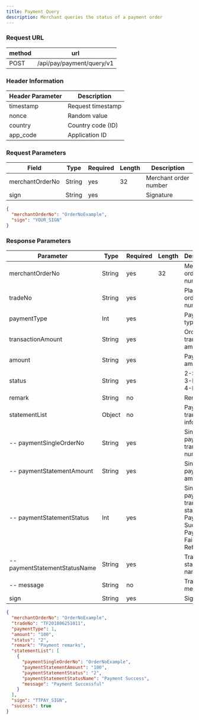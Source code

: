 ```yaml
---
title: Payment Query
description: Merchant queries the status of a payment order
---
```


### Request URL

| method | url                       |
| ------ | ------------------------- |
| POST   | /api/pay/payment/query/v1 |

### Header Information

| Header Parameter | Description       |
| --------------- |-------------------|
| timestamp      | Request timestamp |
| nonce          | Random value      |
| country        | Country code (ID) |
| app_code       | Application ID    |

### Request Parameters

| Field           | Type   | Required | Length | Description           |
| --------------- | ------ | -------- | ------ | --------------------- |
| merchantOrderNo | String | yes      | 32     | Merchant order number |
| sign           | String | yes      |        | Signature            |

```json title="Request Example"
{
  "merchantOrderNo": "OrderNoExample",
  "sign": "YOUR_SIGN"
}
```

### Response Parameters

| Parameter                     | Type   | Required | Length | Description                                                                                                              |
| ---------------------------- | ------ | -------- | ------ | ------------------------------------------------------------------------------------------------------------------------ |
| merchantOrderNo              | String | yes      | 32     | Merchant order number                                                                                                    |
| tradeNo                      | String | yes      |        | Platform order number                                                                                                    |
| paymentType                  | Int    | yes      |        | Payment type |
| transactionAmount            | String | yes      |        | Order transaction amount                                                                                                 |
| amount                       | String | yes      |        | Payment amount                                                                                                           |
| status                       | String | yes      |        | 2-Success 3-Failed 4-Refund                                                                                              |
| remark                       | String | no       |        | Remarks                                                                                                                  |
| statementList                | Object | no       |        | Payment transaction information                                                                                          |
| -- paymentSingleOrderNo      | String | yes      |        | Single payment transaction number                                                                                        |
| -- paymentStatementAmount    | String | yes      |        | Single payment amount                                                                                                    |
| -- paymentStatementStatus    | Int    | yes      |        | Single payment transaction status: 2-Payment Success 3-Payment Failed 4-Refund                                            |
| -- paymentStatementStatusName| String | yes      |        | Transaction status name                                                                                                  |
| -- message                   | String | no       |        | Transaction message                                                                                                      |
| sign                         | String | yes      |        | Signature                                                                                                                |

```json title="Response Example"
{
  "merchantOrderNo": "OrderNoExample",
  "tradeNo": "TF201806251011",
  "paymentType": 1,
  "amount": "100",
  "status": "2",
  "remark": "Payment remarks",
  "statementList": [
    {
      "paymentSingleOrderNo": "OrderNoExample",
      "paymentStatementAmount": "100",
      "paymentStatementStatus": "2",
      "paymentStatementStatusName": "Payment Success",
      "message": "Payment Successful"
    }
  ],
  "sign": "TTPAY_SIGN",
  "success": true
}
